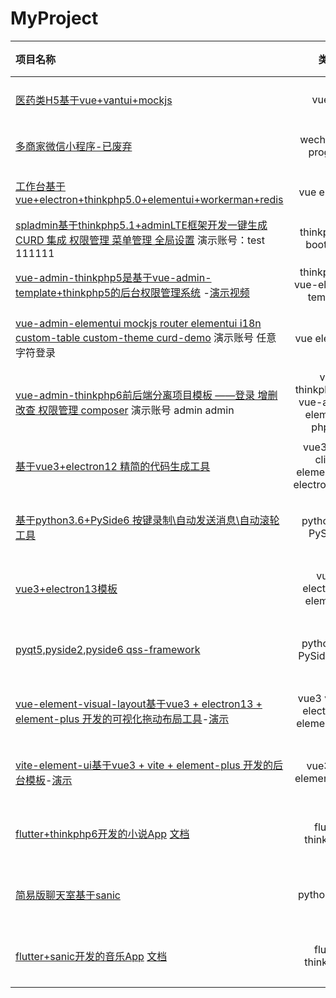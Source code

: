 # MyProject
| 项目名称                                                                                                                                                                                                                |                     类型                     |       更新日期 |
| :---------------------------------------------------------------------------------------------------------------------------------------------------------------------------------------------------------------------- | :------------------------------------------: | -------------: |
| [医药类H5基于vue+vantui+mockjs](http://119.45.19.125:8013/fastmedicine/#/)                                                                                                                                                 |                    vue h5                    |      2020年1月 |
| [多商家微信小程序-已废弃](https://shenxingchao.github.io/project/image/lyqq_qrcode.jpg)                                                                                                                                 |             wechat mini program              |      2019年7月 |
| [工作台基于vue+electron+thinkphp5.0+elementui+workerman+redis](https://shenxingchao.github.io/project/video/workbench.mp4)                                                                                              |                 vue electron                 |     2019年10月 |
| [spladmin基于thinkphp5.1+adminLTE框架开发一键生成CURD 集成 权限管理 菜单管理 全局设置](http://119.45.19.125:8013/admin) 演示账号：test 111111                                                                          |            thinkphp5.1 bootstrap             |      2019年9月 |
| [vue-admin-thinkphp5是基于vue-admin-template+thinkphp5的后台权限管理系统](https://github.com/shenxingchao/vue-admin-thinkphp5) -[演示视频](http://119.45.19.125:8019/vue/vueAdminTemplate/index.html)                      |       thinkphp5.0 vue-element-template       |      2019年1月 |
| [vue-admin-elementui mockjs router elementui i18n custom-table custom-theme curd-demo](https://shenxingchao.github.io/vue-admin-elementui/) 演示账号 任意字符登录                                                       |                vue elementui                 |   2021年1月3日 |
| [vue-admin-thinkphp6前后端分离项目模板 ——登录 增删改查 权限管理 composer](http://119.45.19.125:8013/vue-admin-thinkphp6/#/) 演示账号 admin admin                                                                           | vue thinkphp6.0.* vue-admin-elementui php8.0 |  2021年1月16日 |
| [基于vue3+electron12 精简的代码生成工具](https://github.com/shenxingchao/code-auto-tool)                                                                                                                                | vue3 vue-cli4.5 element-plus electron12.0.1  |  2021年3月23日 |
| [基于python3.6+PySide6 按键录制\自动发送消息\自动滚轮工具](https://github.com/shenxingchao/python_pyside6_tool)                                                                                                         |              python GUI PySide6              |  2021年7月20日 |
| [vue3+electron13模板](https://github.com/shenxingchao/vue3-electron13-template)                                                                                                                                         |          vue3 electron13 elementui           |  2021年8月10日 |
| [pyqt5,pyside2,pyside6 qss-framework](https://github.com/shenxingchao/qt-for-python-qss)                                                                                                                                |            python GUI PySide6 Qss            |  2021年8月10日 |
| [vue-element-visual-layout基于vue3 + electron13 + element-plus 开发的可视化拖动布局工具](https://github.com/shenxingchao/vue-element-visual-layout)-[演示](https://shenxingchao.github.io/vue-element-visual-layout/#/) |     vue3 vue-cli electron13 element-plus     |  2021年8月22日 |
| [vite-element-ui基于vue3 + vite + element-plus 开发的后台模板](https://github.com/shenxingchao/vite-element-ui)-[演示](https://shenxingchao.github.io/vite-element-ui/#/)                                               |           vue3 vite element -plus            |   2021年9月1日 |
| [flutter+thinkphp6开发的小说App](http://119.45.19.125:8018/version/app-release.apk) [文档](http://119.45.19.125:8013/doc/noval/)                                                                                             |              flutter thinkphp6               | 2021年10月18日 |
| [简易版聊天室基于sanic](http://119.45.19.125:8019/)                                                                                                                                                                  |                 python sanic                 |  2022年1月20日 |
| [flutter+sanic开发的音乐App](http://119.45.19.125:8020/version/app-release.apk) [文档](http://119.45.19.125:8013/doc/kuwo/)                                                                                             |              flutter thinkphp6               |  2022年2月16日 |